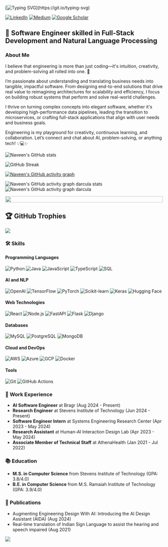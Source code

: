 <!-- Dynamic Typing SVG for welcome message -->
[![Typing SVG](https://readme-typing-svg.herokuapp.com?font=Courier+new&size=30&duration=5000&color=%23F7F7F7&background=%23000000&center=true&vCenter=true&width=800&height=100&lines=Welcome+to+my+profile%2C+I'm+Naveen!)](https://git.io/typing-svg)


[![LinkedIn](https://img.shields.io/badge/LinkedIn-0077B5?style=for-the-badge&logo=linkedin&logoColor=white)](https://linkedin.com/in/naveen-renji)
[![Medium](https://img.shields.io/badge/Medium-12100E?style=for-the-badge&logo=medium&logoColor=white)](https://medium.com/@naveenrenji)
[![Google Scholar](https://img.shields.io/badge/Google_Scholar-4285F4?style=for-the-badge&logo=google-scholar&logoColor=white)](https://scholar.google.com/citations?user=your-google-scholar-id)

## 🚀 Software Engineer skilled in Full-Stack Development and Natural Language Processing

### About Me
I believe that engineering is more than just coding—it's intuition, creativity, and problem-solving all rolled into one. 🚀

I’m passionate about understanding and translating business needs into tangible, impactful software. From designing end-to-end solutions that drive real value to reimagining architectures for scalability and efficiency, I focus on building robust systems that perform and solve real-world challenges.

I thrive on turning complex concepts into elegant software, whether it's developing high-performance data pipelines, leading the transition to microservices, or crafting full-stack applications that align with user needs and business goals.

Engineering is my playground for creativity, continuous learning, and collaboration. Let’s connect and chat about AI, problem-solving, or anything tech! 💡💻✨

<!-- Detailed GitHub Stats Card -->
![Naveen's GitHub stats](http://github-profile-summary-cards.vercel.app/api/cards/profile-details?username=naveenrenji&theme=darcula)

<!-- GitHub Streak Stats -->
![GitHub Streak](https://github-readme-streak-stats.herokuapp.com/?user=naveenrenji&theme=dark)

<!-- GitHub Activity Graph --> 
[![Naveen's GitHub activity graph](https://github-readme-activity-graph.vercel.app/graph?username=naveenrenji&theme=react-dark&hide_border=true)](https://github.com/naveenrenji/github-readme-activity-graph) 

![Naveen's GitHub activity graph darcula stats](http://github-profile-summary-cards.vercel.app/api/cards/stats?username=naveenrenji&theme=darcula)
![Naveen's GitHub activity graph darcula](http://github-profile-summary-cards.vercel.app/api/cards/productive-time?username=naveenrenji&theme=darcula&utcOffset=8)

<!-- Footer Image or Animation -->
<img src="https://i.imgur.com/dBaSKWF.gif" height="20" width="100%">


## 🏆 GitHub Trophies
![](https://github-profile-trophy.vercel.app/?username=naveenrenji&theme=radical&no-frame=false&no-bg=true&margin-w=4)

### 🛠️ Skills

#### Programming Languages
![Python](https://img.shields.io/badge/Python-3776AB?style=for-the-badge&logo=python&logoColor=white)
![Java](https://img.shields.io/badge/Java-ED8B00?style=for-the-badge&logo=java&logoColor=white)
![JavaScript](https://img.shields.io/badge/JavaScript-F7DF1E?style=for-the-badge&logo=javascript&logoColor=black)
![TypeScript](https://img.shields.io/badge/TypeScript-007ACC?style=for-the-badge&logo=typescript&logoColor=white)
![SQL](https://img.shields.io/badge/SQL-4479A1?style=for-the-badge&logo=mysql&logoColor=white)

#### AI and NLP
![OpenAI](https://img.shields.io/badge/OpenAI-412991?style=for-the-badge&logo=openai&logoColor=white)
![TensorFlow](https://img.shields.io/badge/TensorFlow-FF6F00?style=for-the-badge&logo=tensorflow&logoColor=white)
![PyTorch](https://img.shields.io/badge/PyTorch-EE4C2C?style=for-the-badge&logo=pytorch&logoColor=white)
![Scikit-learn](https://img.shields.io/badge/Scikit_learn-F7931E?style=for-the-badge&logo=scikit-learn&logoColor=white)
![Keras](https://img.shields.io/badge/Keras-D00000?style=for-the-badge&logo=keras&logoColor=white)
![Hugging Face](https://img.shields.io/badge/Hugging_Face-FFD21E?style=for-the-badge&logo=huggingface&logoColor=black)

#### Web Technologies
![React](https://img.shields.io/badge/React-20232A?style=for-the-badge&logo=react&logoColor=61DAFB)
![Node.js](https://img.shields.io/badge/Node.js-339933?style=for-the-badge&logo=nodedotjs&logoColor=white)
![FastAPI](https://img.shields.io/badge/FastAPI-009688?style=for-the-badge&logo=fastapi&logoColor=white)
![Flask](https://img.shields.io/badge/Flask-000000?style=for-the-badge&logo=flask&logoColor=white)
![Django](https://img.shields.io/badge/Django-092E20?style=for-the-badge&logo=django&logoColor=white)

#### Databases
![MySQL](https://img.shields.io/badge/MySQL-4479A1?style=for-the-badge&logo=mysql&logoColor=white)
![PostgreSQL](https://img.shields.io/badge/PostgreSQL-316192?style=for-the-badge&logo=postgresql&logoColor=white)
![MongoDB](https://img.shields.io/badge/MongoDB-4EA94B?style=for-the-badge&logo=mongodb&logoColor=white)

#### Cloud and DevOps
![AWS](https://img.shields.io/badge/AWS-232F3E?style=for-the-badge&logo=amazon-aws&logoColor=white)
![Azure](https://img.shields.io/badge/Azure-0089D6?style=for-the-badge&logo=microsoft-azure&logoColor=white)
![GCP](https://img.shields.io/badge/GCP-4285F4?style=for-the-badge&logo=google-cloud&logoColor=white)
![Docker](https://img.shields.io/badge/Docker-2496ED?style=for-the-badge&logo=docker&logoColor=white)

#### Tools
![Git](https://img.shields.io/badge/Git-F05032?style=for-the-badge&logo=git&logoColor=white)
![GitHub Actions](https://img.shields.io/badge/GitHub_Actions-2088FF?style=for-the-badge&logo=github-actions&logoColor=white)

### 🏢 Work Experience

- **AI Software Engineer** at Bragr (Aug 2024 - Present)
- **Research Engineer** at Stevens Institute of Technology (Jun 2024 - Present)
- **Software Engineer Intern** at Systems Engineering Research Center (Apr 2023 - May 2024)
- **Research Assistant** at Human-AI Interaction Design Lab (Apr 2023 - May 2024)
- **Associate Member of Technical Staff** at AthenaHealth (Jan 2021 - Jul 2022)

### 📚 Education

- **M.S. in Computer Science** from Stevens Institute of Technology (GPA: 3.8/4.0)
- **B.E. in Computer Science** from M.S. Ramaiah Institute of Technology (GPA: 3.9/4.0)

### 📝 Publications

- Augmenting Engineering Design With AI: Introducing the AI Design Assistant (AIDA) (Aug 2024)
- Real-time translation of Indian Sign Language to assist the hearing and speech impaired (Aug 2021)


![](https://komarev.com/ghpvc/?username=naveenrenii&color=blueviolet)







